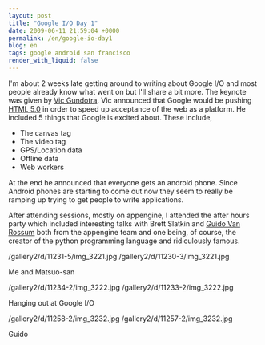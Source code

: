 ```yaml
---
layout: post
title: "Google I/O Day 1"
date: 2009-06-11 21:59:04 +0000
permalink: /en/google-io-day1
blog: en
tags: google android san francisco
render_with_liquid: false
---
```


I'm about 2 weeks late getting around to writing about Google I/O and
most people already know what went on but I'll share a bit more. The
keynote was given by [Vic
Gundotra](http://www.google.com/search?q=Vic+Gundotra). Vic announced
that Google would be pushing
[HTML 5.0](http://en.wikipedia.org/wiki/HTML_5) in order to speed up
acceptance of the web as a platform. He included 5 things that Google is
excited about. These include,

- The canvas tag
- The video tag
- GPS/Location data
- Offline data
- Web workers

At the end he announced that everyone gets an android phone. Since
Android phones are starting to come out now they seem to really be
ramping up trying to get people to write applications.

After attending sessions, mostly on appengine, I attended the after
hours party which included interesting talks with Brett Slatkin and
[Guido Van Rossum](http://www.python.org/~guido/) both from the
appengine team and one being, of course, the creator of the python
programming language and ridiculously famous.

<div class="lightbox">

/gallery2/d/11231-5/img_3221.jpg /gallery2/d/11230-3/img_3221.jpg

Me and Matsuo-san

</div>

<div class="lightbox">

/gallery2/d/11234-2/img_3222.jpg /gallery2/d/11233-2/img_3222.jpg

Hanging out at Google I/O

</div>

<div class="lightbox">

/gallery2/d/11258-2/img_3232.jpg /gallery2/d/11257-2/img_3232.jpg

Guido

</div>
